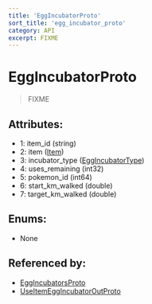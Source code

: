 ```yaml
---
title: 'EggIncubatorProto'
sort_title: 'egg_incubator_proto'
category: API
excerpt: FIXME
---
```


# EggIncubatorProto

> FIXME

## Attributes:

- 1: item_id (string)
- 2: item ([Item](../../enums/Item/))
- 3: incubator_type ([EggIncubatorType](../../enums/EggIncubatorType/))
- 4: uses_remaining (int32)
- 5: pokemon_id (int64)
- 6: start_km_walked (double)
- 7: target_km_walked (double)

## Enums:

- None

## Referenced by:

- [EggIncubatorsProto](../EggIncubatorsProto/)
- [UseItemEggIncubatorOutProto](../UseItemEggIncubatorOutProto/)
